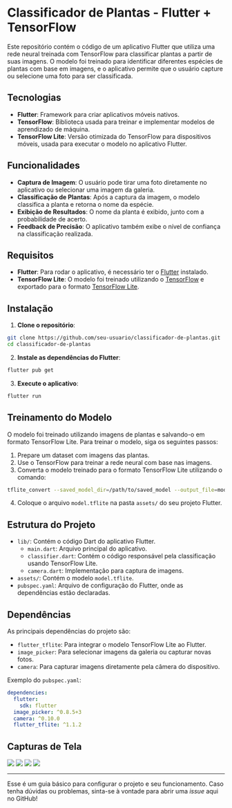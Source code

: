 # Classificador de Plantas - Flutter + TensorFlow

Este repositório contém o código de um aplicativo Flutter que utiliza uma rede neural treinada com TensorFlow para classificar plantas a partir de suas imagens. O modelo foi treinado para identificar diferentes espécies de plantas com base em imagens, e o aplicativo permite que o usuário capture ou selecione uma foto para ser classificada.

## Tecnologias

- **Flutter**: Framework para criar aplicativos móveis nativos.
- **TensorFlow**: Biblioteca usada para treinar e implementar modelos de aprendizado de máquina.
- **TensorFlow Lite**: Versão otimizada do TensorFlow para dispositivos móveis, usada para executar o modelo no aplicativo Flutter.

## Funcionalidades

- **Captura de Imagem**: O usuário pode tirar uma foto diretamente no aplicativo ou selecionar uma imagem da galeria.
- **Classificação de Plantas**: Após a captura da imagem, o modelo classifica a planta e retorna o nome da espécie.
- **Exibição de Resultados**: O nome da planta é exibido, junto com a probabilidade de acerto.
- **Feedback de Precisão**: O aplicativo também exibe o nível de confiança na classificação realizada.

## Requisitos

- **Flutter**: Para rodar o aplicativo, é necessário ter o [Flutter](https://flutter.dev/docs/get-started/install) instalado.
- **TensorFlow Lite**: O modelo foi treinado utilizando o [TensorFlow](https://www.tensorflow.org/) e exportado para o formato [TensorFlow Lite](https://www.tensorflow.org/lite).

## Instalação

1. **Clone o repositório**:

```bash
git clone https://github.com/seu-usuario/classificador-de-plantas.git
cd classificador-de-plantas
```

2. **Instale as dependências do Flutter**:

```bash
flutter pub get
```

3. **Execute o aplicativo**:

```bash
flutter run
```

## Treinamento do Modelo

O modelo foi treinado utilizando imagens de plantas e salvando-o em formato TensorFlow Lite. Para treinar o modelo, siga os seguintes passos:

1. Prepare um dataset com imagens das plantas.
2. Use o TensorFlow para treinar a rede neural com base nas imagens.
3. Converta o modelo treinado para o formato TensorFlow Lite utilizando o comando:

```bash
tflite_convert --saved_model_dir=/path/to/saved_model --output_file=model.tflite
```

4. Coloque o arquivo `model.tflite` na pasta `assets/` do seu projeto Flutter.

## Estrutura do Projeto

- `lib/`: Contém o código Dart do aplicativo Flutter.
  - `main.dart`: Arquivo principal do aplicativo.
  - `classifier.dart`: Contém o código responsável pela classificação usando TensorFlow Lite.
  - `camera.dart`: Implementação para captura de imagens.
- `assets/`: Contém o modelo `model.tflite`.
- `pubspec.yaml`: Arquivo de configuração do Flutter, onde as dependências estão declaradas.

## Dependências

As principais dependências do projeto são:

- `flutter_tflite`: Para integrar o modelo TensorFlow Lite ao Flutter.
- `image_picker`: Para selecionar imagens da galeria ou capturar novas fotos.
- `camera`: Para capturar imagens diretamente pela câmera do dispositivo.

Exemplo do `pubspec.yaml`:

```yaml
dependencies:
  flutter:
    sdk: flutter
  image_picker: ^0.8.5+3
  camera: ^0.10.0
  flutter_tflite: ^1.1.2
```

## Capturas de Tela

<img src="https://github.com/user-attachments/assets/a8f632ea-e86c-4250-aece-be7ac3c500b5">
<img src="https://github.com/user-attachments/assets/80d06413-9777-44c8-b23f-4e25cfa568e4">
<img src="https://github.com/user-attachments/assets/b08801db-983f-4b5d-812d-c05d93d4454a">
<img src="https://github.com/user-attachments/assets/1b5bdfb3-c296-4c0b-92e0-5e91b02eb639">

---

Esse é um guia básico para configurar o projeto e seu funcionamento. Caso tenha dúvidas ou problemas, sinta-se à vontade para abrir uma *issue* aqui no GitHub!

